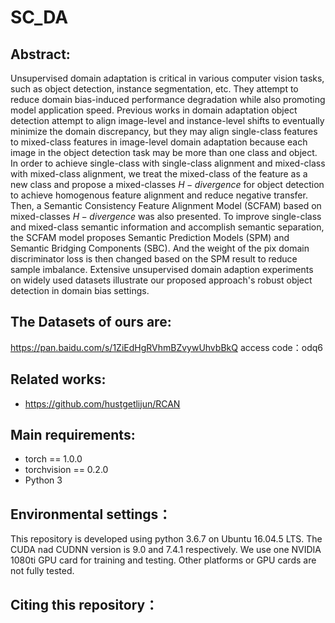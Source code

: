 # SC_DA
## Abstract:
Unsupervised domain adaptation is critical in various computer vision tasks, such as object detection, instance segmentation, etc. They attempt to reduce domain bias-induced performance degradation while also promoting model application speed. Previous works in domain adaptation object detection attempt to align image-level and instance-level shifts to eventually minimize the domain discrepancy, but they may align single-class features to mixed-class features in image-level domain adaptation because each image in the object detection task may be more than one class and object. In order to achieve single-class with single-class alignment and mixed-class with mixed-class alignment, we treat the mixed-class of the feature as a new class and propose a mixed-classes $H-divergence$ for object detection to achieve homogenous feature alignment and reduce negative transfer. Then, a Semantic Consistency Feature Alignment Model (SCFAM) based on mixed-classes $H-divergence$ was also presented. To improve single-class and mixed-class semantic information and accomplish semantic separation, the SCFAM model proposes Semantic Prediction Models (SPM) and Semantic Bridging Components (SBC). And the weight of the pix domain discriminator loss is then changed based on the SPM result to reduce sample imbalance. Extensive unsupervised domain adaption experiments on widely used datasets illustrate our proposed approach's robust object detection in domain bias settings.

## The Datasets of ours are:
https://pan.baidu.com/s/1ZiEdHgRVhmBZvywUhvbBkQ              access code：odq6 
 
## Related works:
 * https://github.com/hustgetlijun/RCAN

## Main requirements:
* torch == 1.0.0
* torchvision == 0.2.0
* Python 3
## Environmental settings：
This repository is developed using python 3.6.7 on Ubuntu 16.04.5 LTS. The CUDA nad CUDNN version is 9.0 and 7.4.1 respectively. We use one NVIDIA 1080ti GPU card for training and testing. Other platforms or GPU cards are not fully tested.
 
## Citing this repository：
 

